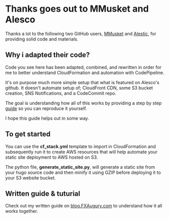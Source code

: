 # Thanks goes out to MMusket and Alesco

Thanks a lot to the following two GitHub users, [MMusket](https://github.com/mmusket/) and [Alestic](https://github.com/alestic/), for providing solid code and materials.

## Why i adapted their code?

Code you see here has been adapted, combined, and rewritten in order for me to better understand CloudFormation and automation with CodePipeline.

It's on purpose much more simple setup that what is featured on Alesco's github. It doesn't automate setup of; CloudFront CDN, some S3 bucket creation, SNS Notifications, and a CodeCommit repo.

The goal is understanding how all of this works by providing a step by step [guide](http://blog.fxaugury.com/) so you can reproduce it yourself.

I hope this guide helps out in some way.

## To get started

You can use the **cf_stack.yml** template to import in CloudFormation and subsequently run it to create AWS resources that will help automate your static site deployment to AWS hosted on S3.

The python file, **generate_static_site.py**, will generate a static site from your hugo source code and then minify it using GZIP before deploying it to your S3 website bucket.

## Written guide & tuturial

Check out my written guide on [blog.FXAugury.com](http://blog.fxaugury.com/) to understand how it all works together.
